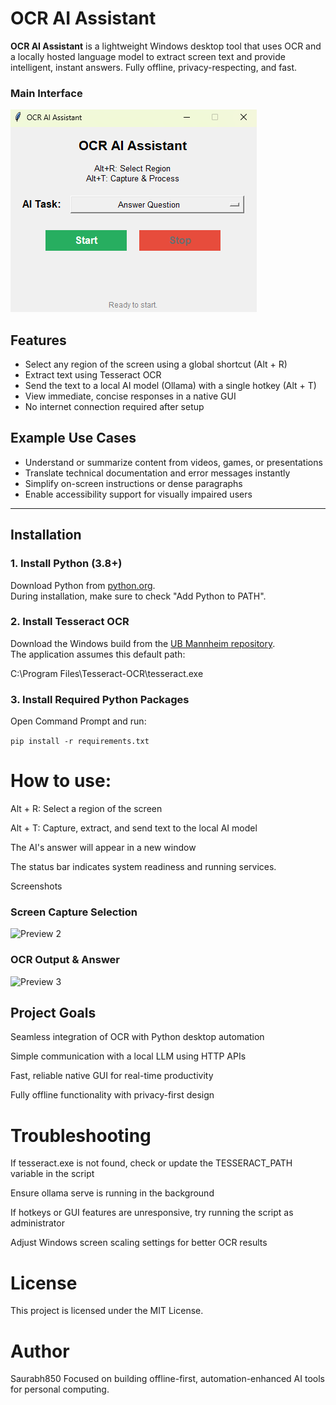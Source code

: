 # OCR AI Assistant

**OCR AI Assistant** is a lightweight Windows desktop tool that uses OCR and a locally hosted language model to extract screen text and provide intelligent, instant answers. Fully offline, privacy-respecting, and fast.

### Main Interface

![Preview](assets/preview1.png)

## Features

- Select any region of the screen using a global shortcut (Alt + R)
- Extract text using Tesseract OCR
- Send the text to a local AI model (Ollama) with a single hotkey (Alt + T)
- View immediate, concise responses in a native GUI
- No internet connection required after setup

## Example Use Cases

- Understand or summarize content from videos, games, or presentations
- Translate technical documentation and error messages instantly
- Simplify on-screen instructions or dense paragraphs
- Enable accessibility support for visually impaired users

---

## Installation

### 1. Install Python (3.8+)

Download Python from [python.org](https://www.python.org/).  
During installation, make sure to check "Add Python to PATH".

### 2. Install Tesseract OCR

Download the Windows build from the [UB Mannheim repository](https://github.com/UB-Mannheim/tesseract/wiki).  
The application assumes this default path:

C:\Program Files\Tesseract-OCR\tesseract.exe

### 3. Install Required Python Packages

Open Command Prompt and run:

```pip install -r requirements.txt```

# How to use:

Alt + R: Select a region of the screen

Alt + T: Capture, extract, and send text to the local AI model

The AI's answer will appear in a new window

The status bar indicates system readiness and running services.

Screenshots

### Screen Capture Selection
![Preview 2](assets/preview2.png)

### OCR Output & Answer
![Preview 3](assets/preview3.png)

## Project Goals

Seamless integration of OCR with Python desktop automation

Simple communication with a local LLM using HTTP APIs

Fast, reliable native GUI for real-time productivity

Fully offline functionality with privacy-first design

# Troubleshooting

If tesseract.exe is not found, check or update the TESSERACT_PATH variable in the script

Ensure ollama serve is running in the background

If hotkeys or GUI features are unresponsive, try running the script as administrator

Adjust Windows screen scaling settings for better OCR results 

# License

This project is licensed under the MIT License.

# Author

Saurabh850
Focused on building offline-first, automation-enhanced AI tools for personal computing.